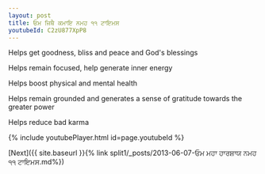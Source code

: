 ```yaml
---
layout: post
title: ਓਮ ਜਿਥੈ ਕਮਾਇ ਨਮਹ ੧੧ ਟਾਇਮਸ
youtubeId: C2zU877XpP8
---
```

 
 
Helps get goodness, bliss and peace and God's blessings
 
Helps remain focused, help generate inner energy 
 
Helps boost physical and mental health 
 
Helps remain grounded and generates a sense of gratitude towards the greater power 
 
Helps reduce bad karma
 
 
 
 


{% include youtubePlayer.html id=page.youtubeId %}
 
[Next]({{ site.baseurl }}{% link  split1/_posts/2013-06-07-ਓਮ ਮਹਾ ਹਾਰਸ਼ਾਯ ਨਮਹ ੧੧ ਟਾਇਮਸ.md%})
 
